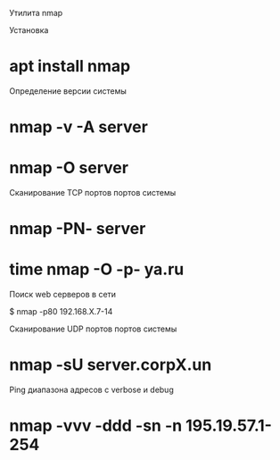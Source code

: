 
Утилита nmap

Установка

# apt install nmap

Определение версии системы
# nmap -v -A server

# nmap -O server

Cканирование TCP портов портов системы
# nmap -PN- server

# time nmap -O -p- ya.ru

Поиск web серверов в сети

$ nmap -p80 192.168.X.7-14

Cканирование UDP портов портов системы

# nmap -sU server.corpX.un

Ping диапазона адресов с verbose и debug

# nmap -vvv -ddd -sn -n 195.19.57.1-254
